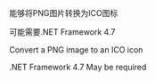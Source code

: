 能够将PNG图片转换为ICO图标

可能需要.NET Framework 4.7


Convert a PNG image to an ICO icon

.NET Framework 4.7 May be required
